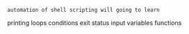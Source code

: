     automation of shell scripting will going to learn
printing 
loops
conditions
exit status
input
variables
functions